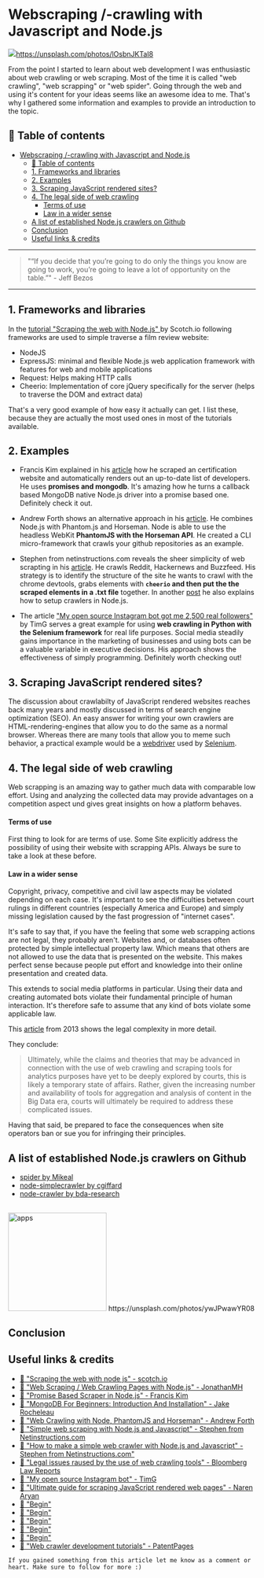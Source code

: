 # Webscraping /-crawling with Javascript and Node.js

[<img src="https://images.unsplash.com/photo-1489747125620-900d12828f0d?dpr=2&auto=format&fit=crop&w=767&h=575&q=80&cs=tinysrgb&crop=&bg=">](https://images.unsplash.com/photo-1489747125620-900d12828f0d?dpr=2&auto=format&fit=crop&w=767&h=575&q=80&cs=tinysrgb&crop=&bg=)https://unsplash.com/photos/lOsbnJKTaI8

From the point I started to learn about web development I was enthusiastic about web crawling or web scraping. Most of the time it is called "web crawling", "web scrapping" or "web spider". Going through the web and using it's content for your ideas seems like an awesome idea to me. That's why I gathered some information and examples to provide an introduction to the topic.


## 📄 Table of contents


<!-- toc orderedList:0 depthFrom:1 depthTo:6 -->

* [Webscraping /-crawling with Javascript and Node.js](#webscraping-crawling-with-javascript-and-nodejs)
  * [📄 Table of contents](#table-of-contents)
  * [1. Frameworks and libraries](#1-frameworks-and-libraries)
  * [2. Examples](#2-examples)
  * [3. Scraping JavaScript rendered sites?](#3-scraping-javascript-rendered-sites)
  * [4. The legal side of web crawling](#4-the-legal-side-of-web-crawling)
      * [Terms of use](#terms-of-use)
      * [Law in a wider sense](#law-in-a-wider-sense)
  * [A list of established Node.js crawlers on Github](#a-list-of-established-nodejs-crawlers-on-github)
  * [Conclusion](#conclusion)
  * [Useful links & credits](#useful-links-credits)

<!-- tocstop -->


---

>"“If you decide that you’re going to do only the things you know are going to work, you’re going to leave a lot of opportunity on the table.”" - Jeff Bezos

---


## 1. Frameworks and libraries

In the [tutorial "Scraping the web with Node.js" ](https://scotch.io/tutorials/scraping-the-web-with-node-js) by Scotch.io following frameworks are used to simple traverse a film review website:

- NodeJS
- ExpressJS: minimal and flexible Node.js web application framework with features for web and mobile applications
- Request: Helps making HTTP calls
- Cheerio: Implementation of core jQuery specifically for the server (helps to traverse the DOM and extract data)

That's a very good example of how easy it actually can get. I list these, because they are actually the most used ones in most of the tutorials available.

## 2. Examples

- Francis Kim explained in his [article](https://franciskim.co/promise-based-scraper-in-node-js/) how he scraped an certification website and automatically renders out an up-to-date list of developers. He uses **promises and mongodb**. It's amazing how he turns a callback based MongoDB native Node.js driver into a promise based one. Definitely check it out.


- Andrew Forth shows an alternative approach in his [article](https://www.sitepoint.com/web-crawling-node-phantomjs-horseman/). He combines Node.js with Phantom.js and Horseman. Node is able to use the headless WebKit **PhantomJS with the Horseman API**. He created a CLI micro-framework that crawls your github repositories as an example.


- Stephen from netinstructions.com reveals the sheer simplicity of web scrapting in his [article](http://www.netinstructions.com/simple-web-scraping-with-node-js-and-javascript/). He crawls Reddit, Hackernews and Buzzfeed.
His strategy is to identify the structure of the site he wants to crawl with the chrome devtools, grabs elements with **`cheerio` and then put the the scraped elements in a .txt file** together. In another [post](http://www.netinstructions.com/how-to-make-a-simple-web-crawler-in-javascript-and-node-js/) he also explains how to setup crawlers in Node.js.


- The article ["My open source Instagram bot got me 2,500 real followers"](https://medium.freecodecamp.com/my-open-source-instagram-bot-got-me-2-500-real-followers-for-5-in-server-costs-e40491358340) by TimG serves a great example for using **web crawling in Python with the Selenium framework** for real life purposes. Social media steadily gains importance in the marketing of businesses and using bots can be a valuable variable in executive decisions. His approach shows the effectiveness of simply programming. Definitely worth checking out!

## 3. Scraping JavaScript rendered sites?

The discussion about crawlabilty of JavaScript rendered websites reaches back many years and mostly discussed in terms of search engine optimization (SEO).
An easy answer for writing your own crawlers are HTML-rendering-engines that allow you to do the same as a normal browser.
Whereas there are many tools that allow you to meme such behavior, a practical example would be a [webdriver](http://webdriver.io/) used by [Selenium](http://www.seleniumhq.org/projects/webdriver/).



## 4. The legal side of web crawling

Web scrapping is an amazing way to gather much data with comparable low effort. Using and analyzing the collected data may provide advantages on a competition aspect und gives great insights on how a platform behaves.

#### Terms of use
First thing to look for are terms of use. Some Site explicitly address the possibility of using their website with scrapping APIs. Always be sure to take a look at these before.

#### Law in a wider sense

Copyright, privacy, competitive and civil law aspects may be violated depending on each case. It's important to see the difficulties between court rulings in different countries (especially America and Europe) and simply missing legislation caused by the fast progression of "internet cases".

It's safe to say that, if you have the feeling that some web scrapping actions are not legal, they probably aren't. Websites and, or databases often protected by simple intellectual property law. Which means that others are not allowed to use the data that is presented on the website.
This makes perfect sense because people put effort and knowledge into their online presentation and created data.

This extends to social media platforms in particular. Using their data and creating automated bots violate their fundamental principle of human interaction. It's therefore safe to assume that any kind of bots violate some applicable law.

This [article](https://www.bna.com/legal-issues-raised-by-the-use-of-web-crawling-and-scraping-tools-for-analytics-purposes) from 2013 shows the legal complexity in more detail.

They conclude:
>Ultimately, while the claims and theories that may be advanced in connection with the use of web crawling and scraping tools for analytics purposes have yet to be deeply explored by courts, this is likely a temporary state of affairs. Rather, given the increasing number and availability of tools for aggregation and analysis of content in the Big Data era, courts will ultimately be required to address these complicated issues.

Having that said, be prepared to face the consequences when site operators ban or sue you for infringing their principles.

## A list of established Node.js crawlers on Github

- [spider by Mikeal](https://github.com/mikeal/spider)
- [node-simplecrawler by cgiffard](https://github.com/cgiffard/node-simplecrawler)
- [node-crawler by bda-research](https://github.com/bda-research/node-crawler)



##



####


<img src="https://images.unsplash.com/photo-1485609315582-cfffa02888e8?dpr=2&auto=format&fit=crop&w=767&h=511&q=80&cs=tinysrgb&crop=&bg=" alt="apps" height="200"/>
https://unsplash.com/photos/ywJPwawYR08

## Conclusion







## Useful links & credits
- [📄 "Scraping the web with node js" - scotch.io](https://scotch.io/tutorials/scraping-the-web-with-node-js)
- [📄 "Web Scraping / Web Crawling Pages with Node.js" - JonathanMH](https://jonathanmh.com/web-scraping-web-crawling-pages-with-node-js/)
- [📄 "Promise Based Scraper in Node.js" - Francis Kim](https://franciskim.co/promise-based-scraper-in-node-js/)
- [📄 "MongoDB For Beginners: Introduction And Installation" -  Jake Rocheleau](http://www.hongkiat.com/blog/webdev-with-mongodb-part1/)
- [📄 "Web Crawling with Node, PhantomJS and Horseman" - Andrew Forth](https://www.sitepoint.com/web-crawling-node-phantomjs-horseman/)
- [📄 "Simple web scraping with Node.js and Javascript" - Stephen from Netinstructions.com](http://www.netinstructions.com/simple-web-scraping-with-node-js-and-javascript/)
- [📄 "How to make a simple web crawler with Node.js and Javascript" - Stephen from Netinstructions.com"](http://www.netinstructions.com/how-to-make-a-simple-web-crawler-in-javascript-and-node-js/)
- [📄 "Legal issues raused by the use of web crawling tools" -  Bloomberg Law Reports ](https://www.bna.com/legal-issues-raised-by-the-use-of-web-crawling-and-scraping-tools-for-analytics-purposes)
- [📄 "My open source Instagram bot" - TimG ](https://medium.freecodecamp.com/my-open-source-instagram-bot-got-me-2-500-real-followers-for-5-in-server-costs-e40491358340)
- [📄 "Ultimate guide for scraping JavaScript rendered web pages" - Naren Aryan](https://impythonist.wordpress.com/2015/01/06/ultimate-guide-for-scraping-javascript-rendered-web-pages/)
- [📄 "Begin"](afgafgadgads)
- [📄 "Begin"](afgafgadgads)
- [📄 "Begin"](afgafgadgads)
- [📄 "Begin"](afgafgadgads)
- [📄 "Begin"](afgafgadgads)
- [📄 "Web crawler development tutorials" - PatentPages](https://potentpages.com/web-crawler-development/tutorials/nodejs/)

```
If you gained something from this article let me know as a comment or heart. Make sure to follow for more :)
```

<!-- Written by Daniel Deutsch (deudan1010@gmail.com) -->
